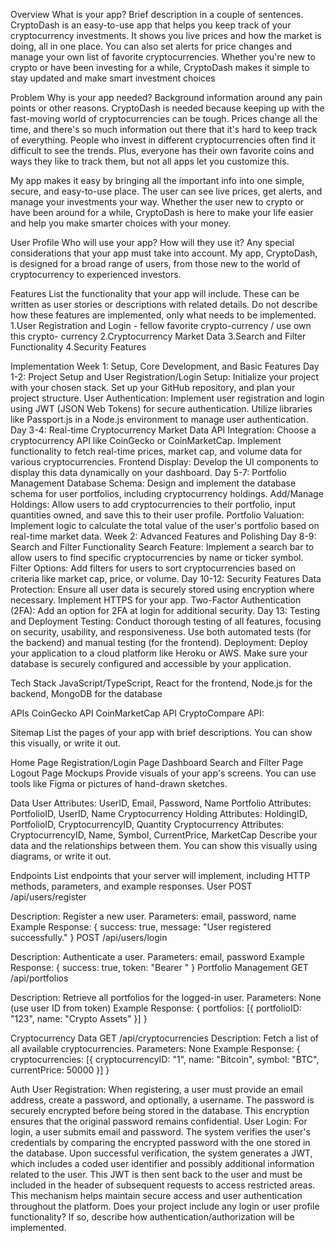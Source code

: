 Overview
What is your app? Brief description in a couple of sentences. CryptoDash is an easy-to-use app that helps you keep track of your cryptocurrency investments. It shows you live prices and how the market is doing, all in one place. You can also set alerts for price changes and manage your own list of favorite cryptocurrencies. Whether you're new to crypto or have been investing for a while, CryptoDash makes it simple to stay updated and make smart investment choices

Problem
Why is your app needed? Background information around any pain points or other reasons. CryptoDash is needed because keeping up with the fast-moving world of cryptocurrencies can be tough. Prices change all the time, and there's so much information out there that it's hard to keep track of everything. People who invest in different cryptocurrencies often find it difficult to see the trends. Plus, everyone has their own favorite coins and ways they like to track them, but not all apps let you customize this.

My app makes it easy by bringing all the important info into one simple, secure, and easy-to-use place. The user can see live prices, get alerts, and manage your investments your way. Whether the user new to crypto or have been around for a while, CryptoDash is here to make your life easier and help you make smarter choices with your money.

User Profile
Who will use your app? How will they use it? Any special considerations that your app must take into account. My app, CryptoDash, is designed for a broad range of users, from those new to the world of cryptocurrency to experienced investors.

Features
List the functionality that your app will include. These can be written as user stories or descriptions with related details. Do not describe how these features are implemented, only what needs to be implemented. 1.User Registration and Login - fellow favorite crypto-currency / use own this crypto- currency 2.Cryptocurrency Market Data 3.Search and Filter Functionality 4.Security Features

Implementation
Week 1: Setup, Core Development, and Basic Features Day 1-2: Project Setup and User Registration/Login Setup: Initialize your project with your chosen stack. Set up your GitHub repository, and plan your project structure. User Authentication: Implement user registration and login using JWT (JSON Web Tokens) for secure authentication. Utilize libraries like Passport.js in a Node.js environment to manage user authentication. Day 3-4: Real-time Cryptocurrency Market Data API Integration: Choose a cryptocurrency API like CoinGecko or CoinMarketCap. Implement functionality to fetch real-time prices, market cap, and volume data for various cryptocurrencies. Frontend Display: Develop the UI components to display this data dynamically on your dashboard. Day 5-7: Portfolio Management Database Schema: Design and implement the database schema for user portfolios, including cryptocurrency holdings. Add/Manage Holdings: Allow users to add cryptocurrencies to their portfolio, input quantities owned, and save this to their user profile. Portfolio Valuation: Implement logic to calculate the total value of the user's portfolio based on real-time market data. Week 2: Advanced Features and Polishing Day 8-9: Search and Filter Functionality Search Feature: Implement a search bar to allow users to find specific cryptocurrencies by name or ticker symbol. Filter Options: Add filters for users to sort cryptocurrencies based on criteria like market cap, price, or volume. Day 10-12: Security Features Data Protection: Ensure all user data is securely stored using encryption where necessary. Implement HTTPS for your app. Two-Factor Authentication (2FA): Add an option for 2FA at login for additional security. Day 13: Testing and Deployment Testing: Conduct thorough testing of all features, focusing on security, usability, and responsiveness. Use both automated tests (for the backend) and manual testing (for the frontend). Deployment: Deploy your application to a cloud platform like Heroku or AWS. Make sure your database is securely configured and accessible by your application.

Tech Stack
JavaScript/TypeScript, React for the frontend, Node.js for the backend, MongoDB for the database

APIs
CoinGecko API CoinMarketCap API CryptoCompare API:

Sitemap
List the pages of your app with brief descriptions. You can show this visually, or write it out.

Home Page
Registration/Login Page
Dashboard
Search and Filter Page
Logout Page
Mockups
Provide visuals of your app's screens. You can use tools like Figma or pictures of hand-drawn sketches.

Data
User Attributes: UserID, Email, Password, Name Portfolio Attributes: PortfolioID, UserID, Name Cryptocurrency Holding Attributes: HoldingID, PortfolioID, CryptocurrencyID, Quantity Cryptocurrency Attributes: CryptocurrencyID, Name, Symbol, CurrentPrice, MarketCap Describe your data and the relationships between them. You can show this visually using diagrams, or write it out.

Endpoints
List endpoints that your server will implement, including HTTP methods, parameters, and example responses. User POST /api/users/register

Description: Register a new user. Parameters: email, password, name Example Response: { success: true, message: "User registered successfully." } POST /api/users/login

Description: Authenticate a user. Parameters: email, password Example Response: { success: true, token: "Bearer " } Portfolio Management GET /api/portfolios

Description: Retrieve all portfolios for the logged-in user. Parameters: None (use user ID from token) Example Response: { portfolios: [{ portfolioID: "123", name: "Crypto Assets" }] }

Cryptocurrency Data GET /api/cryptocurrencies Description: Fetch a list of all available cryptocurrencies. Parameters: None Example Response: { cryptocurrencies: [{ cryptocurrencyID: "1", name: "Bitcoin", symbol: "BTC", currentPrice: 50000 }] }

Auth
User Registration: When registering, a user must provide an email address, create a password, and optionally, a username. The password is securely encrypted before being stored in the database. This encryption ensures that the original password remains confidential. User Login: For login, a user submits email and password. The system verifies the user's credentials by comparing the encrypted password with the one stored in the database. Upon successful verification, the system generates a JWT, which includes a coded user identifier and possibly additional information related to the user. This JWT is then sent back to the user and must be included in the header of subsequent requests to access restricted areas. This mechanism helps maintain secure access and user authentication throughout the platform. Does your project include any login or user profile functionality? If so, describe how authentication/authorization will be implemented.